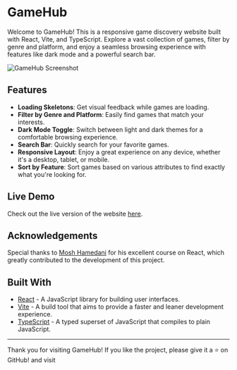 # GameHub

Welcome to GameHub! This is a responsive game discovery website built with React, Vite, and TypeScript. Explore a vast collection of games, filter by genre and platform, and enjoy a seamless browsing experience with features like dark mode and a powerful search bar.

![GameHub Screenshot](https://github.com/Skrolcart/core-app/assets/44112210/c2172537-8804-4726-9edb-f57e54869861)

## Features

- **Loading Skeletons**: Get visual feedback while games are loading.
- **Filter by Genre and Platform**: Easily find games that match your interests.
- **Dark Mode Toggle**: Switch between light and dark themes for a comfortable browsing experience.
- **Search Bar**: Quickly search for your favorite games.
- **Responsive Layout**: Enjoy a great experience on any device, whether it's a desktop, tablet, or mobile.
- **Sort by Feature**: Sort games based on various attributes to find exactly what you're looking for.

## Live Demo

Check out the live version of the website [here](https://game-hub-pink-zeta.vercel.app/).

## Acknowledgements

Special thanks to [Mosh Hamedani](https://codewithmosh.com/p/ultimate-react-part1) for his excellent course on React, which greatly contributed to the development of this project.

## Built With

- [React](https://reactjs.org/) - A JavaScript library for building user interfaces.
- [Vite](https://vitejs.dev/) - A build tool that aims to provide a faster and leaner development experience.
- [TypeScript](https://www.typescriptlang.org/) - A typed superset of JavaScript that compiles to plain JavaScript.

---

Thank you for visiting GameHub! If you like the project, please give it a ⭐️ on GitHub!
and visit
